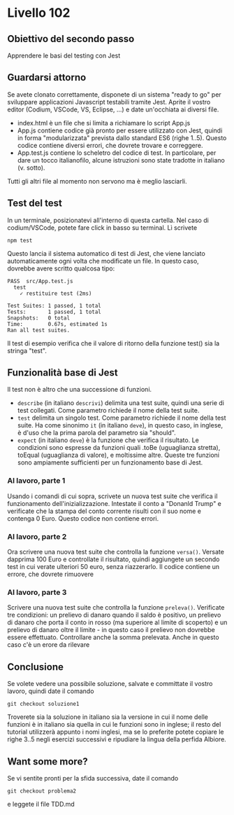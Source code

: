 # Livello 102

## Obiettivo del secondo passo

Apprendere le basi del testing con Jest


## Guardarsi attorno

Se avete clonato correttamente, disponete di un sistema "ready to go" per sviluppare applicazioni Javascript testabili tramite Jest.
Aprite il vostro editor (Codium, VSCode, VS, Eclipse, ...) e date un'occhiata ai diversi file. 

- index.html è un file che si limita a richiamare lo script App.js
- App.js contiene codice già pronto per essere utilizzato con Jest, quindi in forma "modularizzata" prevista dallo standard ES6 (righe 1..5). Questo codice contiene diversi errori, che dovrete trovare e correggere.
- App.test.js contiene lo scheletro del codice di test. In particolare, per dare un tocco italianofilo, alcune istruzioni sono state tradotte in italiano (v. sotto). 

Tutti gli altri file al momento non servono ma è meglio lasciarli.

## Test del test

In un terminale, posizionatevi all'interno di questa cartella. Nel caso di codium/VSCode, potete fare click in basso su terminal. Lì scrivete

```
npm test
```
Questo lancia il sistema automatico di test di Jest, che viene lanciato automaticamente ogni volta che modificate un file. In questo caso, dovrebbe avere scritto qualcosa tipo: 

```
PASS  src/App.test.js
  test
    ✓ restituire test (2ms)

Test Suites: 1 passed, 1 total
Tests:       1 passed, 1 total
Snapshots:   0 total
Time:        0.67s, estimated 1s
Ran all test suites.

```

Il test di esempio verifica che il valore di ritorno della funzione test() sia la stringa "test". 


## Funzionalità base di Jest

Il test non è altro che una successione di funzioni.

- ```describe```  (in italiano ```descrivi```)  delimita una test suite, quindi una serie di test collegati. Come parametro richiede il nome della test suite.
- ```test``` delimita un singolo test. Come parametro richiede il nome della test suite. Ha come sinonimo ```it``` (in italiano ```deve```), in questo caso, in inglese, è d'uso che la prima parola del parametro sia "should".
- ```expect``` (in italiano ```deve```) è la funzione che verifica il risultato. Le condizioni sono espresse da funzioni quali .toBe (uguaglianza stretta), toEqual (uguaglianza di valore), e moltissime altre. 
Queste tre funzioni sono ampiamente sufficienti per un funzionamento base di Jest.



### Al lavoro, parte 1

Usando i comandi di cui sopra, scrivete un nuova test suite che verifica il funzionamento dell'inizializzazione. Intestate il conto a "Donanld Trump" e verificate che la stampa del conto corrente risulti con il suo nome e contenga 0 Euro. Questo codice non contiene errori.

### Al lavoro, parte 2

Ora scrivere una nuova test suite che controlla la funzione ``` versa() ```. Versate dapprima 100 Euro e controllate il risultato, quindi aggiungete un secondo test in cui verate ulteriori 50 euro, senza riazzerarlo. Il codice contiene un errore, che dovrete rimuovere

### Al lavoro, parte 3

Scrivere una nuova test suite che controlla la funzione ``` preleva() ```.  Verificate tre condizioni: un prelievo di danaro quando il saldo è positivo, un prelievo di danaro che porta il conto in rosso (ma superiore al limite di scoperto) e un prelievo di danaro oltre il limite - in questo caso il prelievo non dovrebbe essere effettuato. Controllare anche la somma prelevata. 
Anche in questo caso c'è un erore da rilevare

## Conclusione

Se volete vedere una possibile soluzione, salvate e committate il vostro lavoro, quindi date il comando 

``` git checkout soluzione1 ```

Troverete sia la soluzione in italiano sia la versione in cui il nome delle funzioni è in italiano sia quella in cui le funzioni sono in inglese; il resto del tutorial utilizzerà appunto i nomi inglesi, ma se lo preferite potete copiare le righe 3..5 negli esercizi successivi e ripudiare la lingua della perfida Albiore.

## Want some more?

Se vi sentite pronti per la sfida successiva, date il comando 

``` git checkout problema2  ```

e leggete il file TDD.md